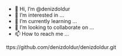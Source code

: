 - 👋 Hi, I’m @denizdoldur
- 👀 I’m interested in ...
- 🌱 I’m currently learning ...
- 💞️ I’m looking to collaborate on ...
- 📫 How to reach me ...

<!---
denizdoldur/denizdoldur is a ✨ special ✨ repository because its `README.md` (this file) appears on your GitHub profile.
You can click the Preview link to take a look at your changes.
--->ttps://github.com/denizdoldur/denizdoldur.git

